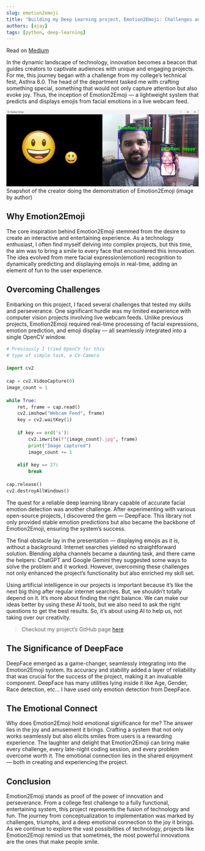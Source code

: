 ```yaml
---
slug: emotion2emoji
title: "Building my Deep Learning project, Emotion2Emoji: Challenges and Chuckles"
authors: [ajay]
tags: [python, deep-learning]
---
```


Read on [Medium](https://medium.com/@ajaytshaju/building-my-deep-learning-project-emotion2emoji-challenges-and-chuckles-dd2abb18e173)

In the dynamic landscape of technology, innovation becomes a beacon that guides creators to captivate audiences with unique and engaging projects. For me, this journey began with a challenge from my college’s technical fest, Asthra 8.0. The head of the department tasked me with crafting something special, something that would not only capture attention but also evoke joy. Thus, the inception of Emotion2Emoji — a lightweight system that predicts and displays emojis from facial emotions in a live webcam feed.

<!-- truncate -->

![Emotion2Emoji](Snapshot%20of%20the%20creator%20doing%20the%20demonstration%20of%20Emotion2Emoji.webp)
Snapshot of the creator doing the demonstration of Emotion2Emoji (image by author)

## Why Emotion2Emoji

The core inspiration behind Emotion2Emoji stemmed from the desire to create an interactive and entertaining experience. As a technology enthusiast, I often find myself delving into complex projects, but this time, the aim was to bring a smile to every face that encountered this innovation. The idea evolved from mere facial expression(emotion) recognition to dynamically predicting and displaying emojis in real-time, adding an element of fun to the user experience.

## Overcoming Challenges

Embarking on this project, I faced several challenges that tested my skills and perseverance. One significant hurdle was my limited experience with computer vision projects involving live webcam feeds. Unlike previous projects, Emotion2Emoji required real-time processing of facial expressions, emotion prediction, and emoji display — all seamlessly integrated into a single OpenCV window.

```python
# Previously I tried OpenCV for this
# type of simple task, a CV-Camera

import cv2

cap = cv2.VideoCapture(0)
image_count = 1

while True:
    ret, frame = cap.read()
    cv2.imshow("Webcam Feed", frame)
    key = cv2.waitKey(1)
    
    if key == ord('s'):
        cv2.imwrite(f"{image_count}.jpg", frame)
        print("Image captured")
        image_count += 1

    elif key == 27:
        break

cap.release()
cv2.destroyAllWindows()
```

The quest for a reliable deep learning library capable of accurate facial emotion detection was another challenge. After experimenting with various open-source projects, I discovered the gem — DeepFace. This library not only provided stable emotion predictions but also became the backbone of Emotion2Emoji, ensuring the system’s success.

The final obstacle lay in the presentation — displaying emojis as it is, without a background. Internet searches yielded no straightforward solution. Blending alpha channels became a daunting task, and there came the helpers: ChatGPT and Google Gemini they suggested some ways to solve the problem and it worked. However, overcoming these challenges not only enhanced the project’s functionality but also enriched my skill set.

Using artificial intelligence in our projects is important because it’s like the next big thing after regular internet searches. But, we shouldn’t totally depend on it. It’s more about finding the right balance. We can make our ideas better by using these AI tools, but we also need to ask the right questions to get the best results. So, it’s about using AI to help us, not taking over our creativity.

> Checkout my project’s GitHub page [here](https://github.com/004Ajay/Emotion2Emoji)

## The Significance of DeepFace

DeepFace emerged as a game-changer, seamlessly integrating into the Emotion2Emoji system. Its accuracy and stability added a layer of reliability that was crucial for the success of the project, making it an invaluable component. DeepFace has many utilities lying inside it like Age, Gender, Race detection, etc… I have used only emotion detection from DeepFace.

## The Emotional Connect

Why does Emotion2Emoji hold emotional significance for me? The answer lies in the joy and amusement it brings. Crafting a system that not only works seamlessly but also elicits smiles from users is a rewarding experience. The laughter and delight that Emotion2Emoji can bring make every challenge, every late-night coding session, and every problem overcome worth it. The emotional connection lies in the shared enjoyment — both in creating and experiencing the project.

## Conclusion

Emotion2Emoji stands as proof of the power of innovation and perseverance. From a college fest challenge to a fully functional, entertaining system, this project represents the fusion of technology and fun. The journey from conceptualization to implementation was marked by challenges, triumphs, and a deep emotional connection to the joy it brings. As we continue to explore the vast possibilities of technology, projects like Emotion2Emoji remind us that sometimes, the most powerful innovations are the ones that make people smile.